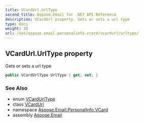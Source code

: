 ```yaml
---
title: VCardUrl.UrlType
second_title: Aspose.Email for .NET API Reference
description: VCardUrl property. Gets or sets a url type
type: docs
weight: 30
url: /net/aspose.email.personalinfo.vcard/vcardurl/urltype/
---
```

## VCardUrl.UrlType property

Gets or sets a url type

```csharp
public VCardUrlType UrlType { get; set; }
```

### See Also

* enum [VCardUrlType](../../vcardurltype/)
* class [VCardUrl](../)
* namespace [Aspose.Email.PersonalInfo.VCard](../../vcardurl/)
* assembly [Aspose.Email](../../../)


